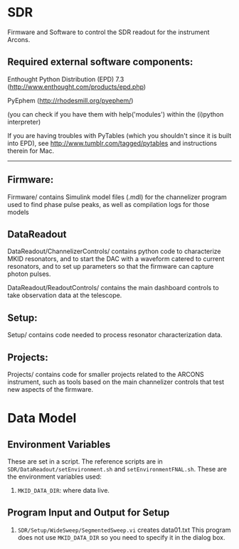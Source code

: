 SDR
===

Firmware and Software to control the SDR readout for the instrument Arcons.



Required external software components:
---------------------

Enthought Python Distribution (EPD) 7.3 (http://www.enthought.com/products/epd.php)
 
PyEphem (http://rhodesmill.org/pyephem/) 

(you can check if you have them with help('modules') within the (i)python interpreter)

If you are having troubles with PyTables (which you shouldn't since it is built into EPD), see http://www.tumblr.com/tagged/pytables and instructions therein for Mac.

***


Firmware:
---------------------

Firmware/ contains Simulink model files (.mdl) for the channelizer program used to find phase pulse peaks, as well as compilation logs for those models


DataReadout
---------------------

DataReadout/ChannelizerControls/ contains python code to characterize MKID resonators, and to start the DAC with a waveform catered to current resonators, and to set up parameters so that the firmware can capture photon pulses.

DataReadout/ReadoutControls/ contains the main dashboard controls to take observation data at the telescope.

Setup:
---------------------

Setup/ contains code needed to process resonator characterization data.

Projects:
---------------------

Projects/ contains code for smaller projects related to the ARCONS instrument, such as tools based on the main channelizer controls that test new aspects of the firmware.


Data Model
==========

Environment Variables
---------------------

These are set in a script.  The reference scripts are in
`SDR/DataReadout/setEnvironment.sh` and `setEnvironmentFNAL.sh`.
These are the environment variables used:

  1.  `MKID_DATA_DIR`: where data live.  

Program Input and Output for Setup
----------------------------------

1.  `SDR/Setup/WideSweep/SegmentedSweep.vi` creates data01.txt
This program does not use `MKID_DATA_DIR` so you need to specify
it in the dialog box.

 

  
